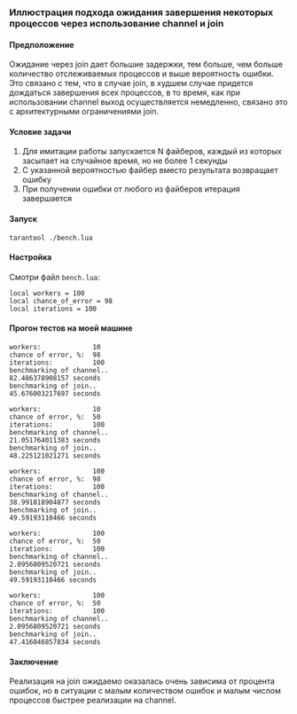 ### Иллюстрация подхода ожидания завершения некоторых процессов через использование channel и join

#### Предположение

Ожидание через join дает большие задержки, тем больше, чем больше количество отслеживаемых процессов и выше вероятность ошибки. Это связано с тем, что в случае join, в худшем случае придется дождаться завершения всех процессов, в то время, как при использовании channel выход осуществляется немедленно, связано это с архитектурными ограничениями join.

#### Условие задачи

1. Для имитации работы запускается N файберов, каждый из которых засыпает на случайное время, но не более 1 секунды
2. С указанной вероятностью файбер вместо результата возвращает ошибку
3. При получении ошибки от любого из файберов итерация завершается

#### Запуск

```
tarantool ./bench.lua
```

#### Настройка

Смотри файл ```bench.lua```:

```
local workers = 100
local chance_of_error = 98
local iterations = 100
```

#### Прогон тестов на моей машине

```
workers:             10
chance of error, %:  98
iterations:          100
benchmarking of channel..
82.486378908157 seconds
benchmarking of join..
45.676003217697 seconds
```

```
workers:             10
chance of error, %:  50
iterations:          100
benchmarking of channel..
21.051764011383 seconds
benchmarking of join..
48.225121021271 seconds
```

```
workers:             100
chance of error, %:  98
iterations:          100
benchmarking of channel..
38.991818904877 seconds
benchmarking of join..
49.59193110466 seconds
```

```
workers:             100
chance of error, %:  50
iterations:          100
benchmarking of channel..
2.0956809520721 seconds
benchmarking of join..
49.59193110466 seconds
```

```
workers:             100
chance of error, %:  50
iterations:          100
benchmarking of channel..
2.0956809520721 seconds
benchmarking of join..
47.416046857834 seconds
```

#### Заключение

Реализация на join ожидаемо оказалась очень зависима от процента ошибок, но в ситуации с малым количеством ошибок и малым числом процессов быстрее реализации на channel.
